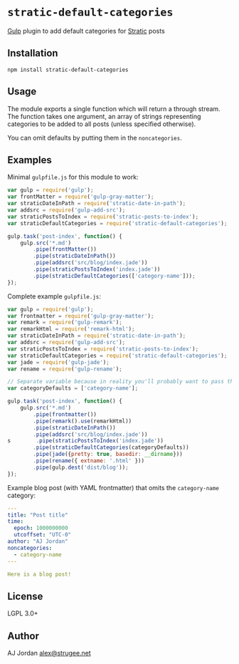 # `stratic-default-categories`

[Gulp][1] plugin to add default categories for [Stratic][2] posts

## Installation

    npm install stratic-default-categories

## Usage

The module exports a single function which will return a through stream. The function takes one argument, an array of strings representing categories to be added to all posts (unless specified otherwise).

You can omit defaults by putting them in the `noncategories`.

## Examples

Minimal `gulpfile.js` for this module to work:

```js
var gulp = require('gulp');
var frontMatter = require('gulp-gray-matter');
var straticDateInPath = require('stratic-date-in-path');
var addsrc = require('gulp-add-src');
var straticPostsToIndex = require('stratic-posts-to-index');
var straticDefaultCategories = require('stratic-default-categories');

gulp.task('post-index', function() {
    gulp.src('*.md')
        .pipe(frontMatter())
        .pipe(straticDateInPath())
        .pipe(addsrc('src/blog/index.jade'))
        .pipe(straticPostsToIndex('index.jade'))
        .pipe(straticDefaultCategories(['category-name']));
});
```

Complete example `gulpfile.js`:

```js
var gulp = require('gulp');
var frontmatter = require('gulp-gray-matter');
var remark = require('gulp-remark');
var remarkHtml = require('remark-html');
var straticDateInPath = require('stratic-date-in-path');
var addsrc = require('gulp-add-src');
var straticPostsToIndex = require('stratic-posts-to-index');
var straticDefaultCategories = require('stratic-default-categories');
var jade = require('gulp-jade');
var rename = require('gulp-rename');

// Separate variable because in reality you'll probably want to pass this to multiple tasks
var categoryDefaults = ['category-name'];

gulp.task('post-index', function() {
    gulp.src('*.md')
        .pipe(frontmatter())
        .pipe(remark().use(remarkHtml))
        .pipe(straticDateInPath())
        .pipe(addsrc('src/blog/index.jade'))
s        .pipe(straticPostsToIndex('index.jade'))
        .pipe(straticDefaultCategories(categoryDefaults))
        .pipe(jade({pretty: true, basedir: __dirname}))
        .pipe(rename({ extname: '.html' }))
        .pipe(gulp.dest('dist/blog'));
});
```

Example blog post (with YAML frontmatter) that omits the `category-name` category:

```yaml
---
title: "Post title"
time:
  epoch: 1000000000
  utcoffset: "UTC-0"
author: "AJ Jordan"
noncategories:
  - category-name
---

Here is a blog post!
```

## License

LGPL 3.0+

## Author

AJ Jordan <alex@strugee.net>

 [1]: http://gulpjs.com/
 [2]: https://github.com/straticjs/generator-stratic
